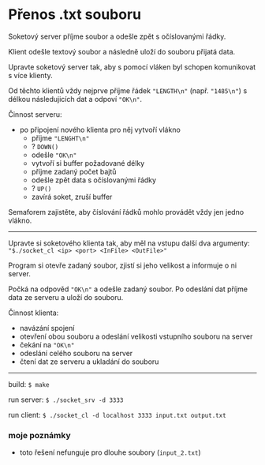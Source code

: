 # Přenos .txt souboru

Soketový server příjme soubor a odešle zpět s očíslovanými řádky.

Klient odešle textový soubor a následně uloží do souboru přijatá data.


Upravte soketový server tak, aby s pomocí vláken byl schopen komunikovat s více klienty.

Od těchto klientů vždy nejprve příjme řádek `"LENGTH\n"` (např. `"1485\n"`) s délkou následujicích dat a odpoví `"OK\n"`.

Činnost serveru:
- po připojení nového klienta pro něj vytvoří vlákno
  - příjme `"LENGHT\n"`
  - ? `DOWN()`
  - odešle `"OK\n"`
  - vytvoří si buffer požadované délky
  - příjme zadaný počet bajtů
  - odešle zpět data s očíslovanými řádky
  - ? `UP()`
  - zavírá soket, zruší buffer

Semaforem zajistěte, aby číslování řádků mohlo provádět vždy jen jedno vlákno.

---

Upravte si soketového klienta tak, aby měl na vstupu další dva argumenty: `"$./socket_cl <ip> <port> <InFile> <OutFile>"`

Program si otevře zadaný soubor, zjistí si jeho velikost a informuje o ni server.

Počká na odpověd `"OK\n"` a odešle zadaný soubor.
Po odeslání dat příjme data ze serveru a uloží do souboru.

Činnost klienta:
- navázání spojení
- otevření obou souboru a odeslání velikosti vstupního souboru na server
- čekání na `"OK\n"`
- odeslání celého souboru na server
- čtení dat ze serveru a ukladání do souboru

---

build: `$ make`

run server: `$ ./socket_srv -d 3333`

run client: `$ ./socket_cl -d localhost 3333 input.txt output.txt`

### moje poznámky
- toto řešení nefunguje pro dlouhe soubory (`input_2.txt`)